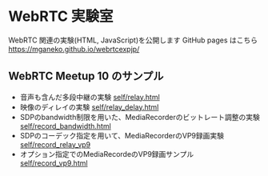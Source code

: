 # WebRTC 実験室

WebRTC 関連の実験(HTML, JavaScript)を公開します
GitHub pages はこちら https://mganeko.github.io/webrtcexpjp/

## WebRTC Meetup 10 のサンプル
* 音声も含んだ多段中継の実験 [self/relay.html](/blob/master/self/relay.html)
* 映像のディレイの実験 [self/relay_delay.html](/blob/master/self/relay_delay.html)
* SDPのbandwidth制限を用いた、MediaRecorderのビットレート調整の実験 [self/record_bandwidth.html](/blob/master/self/record_bandwidth.html)
* SDPのコーデック指定を用いて、MediaRecorderのVP9録画実験 [self/record_relay_vp9](/blob/master/self/record_relay_vp9.html)
* オプション指定でのMediaRecordeのVP9録画サンプル [self/record_vp9.html](/blob/master/self/record_vp9.html)




